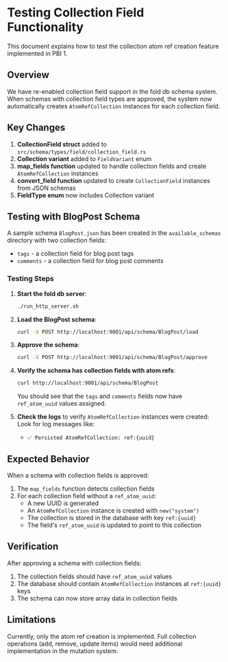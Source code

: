 # Testing Collection Field Functionality

This document explains how to test the collection atom ref creation feature implemented in PBI 1.

## Overview

We have re-enabled collection field support in the fold db schema system. When schemas with collection field types are approved, the system now automatically creates `AtomRefCollection` instances for each collection field.

## Key Changes

1. **CollectionField struct** added to `src/schema/types/field/collection_field.rs`
2. **Collection variant** added to `FieldVariant` enum 
3. **map_fields function** updated to handle collection fields and create `AtomRefCollection` instances
4. **convert_field function** updated to create `CollectionField` instances from JSON schemas
5. **FieldType enum** now includes Collection variant

## Testing with BlogPost Schema

A sample schema `BlogPost.json` has been created in the `available_schemas` directory with two collection fields:
- `tags` - a collection field for blog post tags
- `comments` - a collection field for blog post comments

### Testing Steps

1. **Start the fold db server**:
   ```bash
   ./run_http_server.sh
   ```

2. **Load the BlogPost schema**:
   ```bash
   curl -X POST http://localhost:9001/api/schema/BlogPost/load
   ```

3. **Approve the schema**:
   ```bash
   curl -X POST http://localhost:9001/api/schema/BlogPost/approve
   ```

4. **Verify the schema has collection fields with atom refs**:
   ```bash
   curl http://localhost:9001/api/schema/BlogPost
   ```

   You should see that the `tags` and `comments` fields now have `ref_atom_uuid` values assigned.

5. **Check the logs** to verify `AtomRefCollection` instances were created:
   Look for log messages like:
   - `✅ Persisted AtomRefCollection: ref:{uuid}`

## Expected Behavior

When a schema with collection fields is approved:

1. The `map_fields` function detects collection fields
2. For each collection field without a `ref_atom_uuid`:
   - A new UUID is generated
   - An `AtomRefCollection` instance is created with `new("system")`
   - The collection is stored in the database with key `ref:{uuid}`
   - The field's `ref_atom_uuid` is updated to point to this collection

## Verification

After approving a schema with collection fields:

1. The collection fields should have `ref_atom_uuid` values
2. The database should contain `AtomRefCollection` instances at `ref:{uuid}` keys
3. The schema can now store array data in collection fields

## Limitations

Currently, only the atom ref creation is implemented. Full collection operations (add, remove, update items) would need additional implementation in the mutation system.